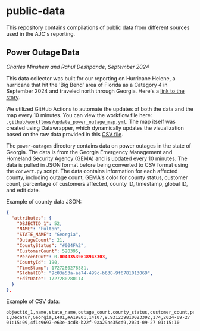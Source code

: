 # public-data

This repository contains compilations of public data from different sources used in the AJC's reporting.

## Power Outage Data
_Charles Minshew and Rahul Deshpande, September 2024_

This data collector was built for our reporting on Hurricane Helene, a hurricane that hit the 'Big Bend' area of Florida as a Category 4 in September 2024 and traveled north through Georgia. Here's a [link to the story](https://www.ajc.com/news/georgia-news/georgia-statewide-power-outage-map-see-outages-by-county-hurricane-helene-updates/KYWHZWRE3RAWLPDF6QOLWLVHUQ/).

We utilized GitHub Actions to automate the updates of both the data and the map every 10 minutes. You can view the workflow file here: [`.github/workflows/update_power_outage_map.yml`](https://github.com/ajcnews/public-data/blob/main/.github/workflows/update_power_outage_map.yml). The map itself was created using Datawrapper, which dynamically updates the visualization based on the raw data provided in this [CSV file](https://raw.githubusercontent.com/ajcnews/public-data/refs/heads/main/power-outages/data/outages.csv).

The `power-outages` directory contains data on power outages in the state of Georgia. The data is from the Georgia Emergency Management and Homeland Security Agency (GEMA) and is updated every 10 minutes. The data is pulled in JSON format before being converted to CSV format using the `convert.py` script. The data contains information for each affected county, including outage count, GEMA's color for county status, customer count, percentage of customers affected, county ID, timestamp, global ID, and edit date.

Example of county data JSON:
```json
{
  "attributes": {
    "OBJECTID_1": 52,
    "NAME": "Fulton",
    "STATE_NAME": "Georgia",
    "OutageCount": 21,
    "CountyStatus": "#004FA2",
    "CustomerCount": 520395,
    "PercentOut": 0.00403539618943303,
    "CountyId": 190,
    "TimeStamp": 1727280278581,
    "GlobalID": "9c03a53a-ae74-499c-b638-9f6781013069",
    "EditDate": 1727280280114
  }
},
```

Example of CSV data:
```csv
objectid_1,name,state_name,outage_count,county_status,customer_count,percent_out,county_id,timestamp,global_id,edit_date
1,Decatur,Georgia,1401,#A19E01,14107,9.931239810023392,174,2024-09-27 01:15:09,4f1c9697-e63e-4cd8-b22f-9aa29ae35cd9,2024-09-27 01:15:10
```
